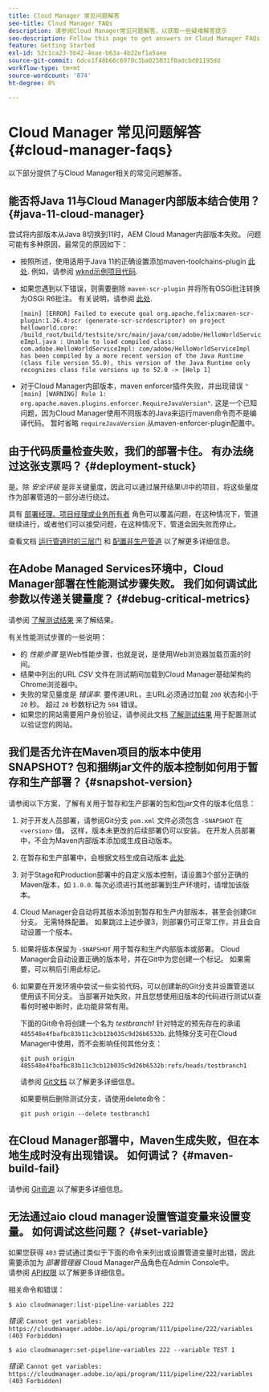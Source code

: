 ```yaml
---
title: Cloud Manager 常见问题解答
seo-title: Cloud Manager FAQs
description: 请参阅Cloud Manager常见问题解答，以获取一些疑难解答提示
seo-description: Follow this page to get answers on Cloud Manager FAQs
feature: Getting Started
exl-id: 52c1ca23-5b42-4eae-b63a-4b22ef1a5aee
source-git-commit: 6dce1f48b66c6970c3ba025031f0adcbd01195dd
workflow-type: tm+mt
source-wordcount: '874'
ht-degree: 0%

---
```


# Cloud Manager 常见问题解答 {#cloud-manager-faqs}

以下部分提供了与Cloud Manager相关的常见问题解答。

## 能否将Java 11与Cloud Manager内部版本结合使用？ {#java-11-cloud-manager}

尝试将内部版本从Java 8切换到11时，AEM Cloud Manager内部版本失败。 问题可能有多种原因，最常见的原因如下：

* 按照所述，使用适用于Java 11的正确设置添加maven-toolchains-plugin [此处](https://experienceleague.adobe.com/docs/experience-manager-cloud-manager/using/getting-started/create-application-project/using-the-wizard.html?lang=en#getting-started).  例如，请参阅 [wknd示例项目代码](https://github.com/adobe/aem-guides-wknd/commit/6cb5238cb6b932735dcf91b21b0d835ae3a7fe75).

* 如果您遇到以下错误，则需要删除 `maven-scr-plugin` 并将所有OSGi批注转换为OSGi R6批注。 有关说明，请参阅 [此处](https://cqdump.wordpress.com/2019/01/03/from-scr-annotations-to-osgi-annotations/).

   `[main] [ERROR] Failed to execute goal org.apache.felix:maven-scr-plugin:1.26.4:scr (generate-scr-scrdescriptor) on project helloworld.core: /build_root/build/testsite/src/main/java/com/adobe/HelloWorldServiceImpl.java : Unable to load compiled class: com.adobe.HelloWorldServiceImpl: com/adobe/HelloWorldServiceImpl has been compiled by a more recent version of the Java Runtime (class file version 55.0), this version of the Java Runtime only recognizes class file versions up to 52.0 -> [Help 1]`

* 对于Cloud Manager内部版本，maven enforcer插件失败，并出现错误 `"[main] [WARNING] Rule 1: org.apache.maven.plugins.enforcer.RequireJavaVersion"`. 这是一个已知问题，因为Cloud Manager使用不同版本的Java来运行maven命令而不是编译代码。 暂时省略 `requireJavaVersion` 从maven-enforcer-plugin配置中。

## 由于代码质量检查失败，我们的部署卡住。 有办法绕过这张支票吗？ {#deployment-stuck}

是。除 *安全评级* 是非关键量度，因此可以通过展开结果UI中的项目，将这些量度作为部署管道的一部分进行绕过。

具有 [部署经理、项目经理或业务所有者](/help/using/setting-up-users-and-roles.md#role-definitions) 角色可以覆盖问题，在这种情况下，管道继续进行，或者他们可以接受问题，在这种情况下，管道会因失败而停止。

查看文档 [运行管道时的三层门](/help/using/understand-your-test-results.md#three-tier-gates-while-running-a-pipeline) 和 [配置非生产管道](/help/using/configuring-non-production-pipelines.md#understanding-the-flow) 以了解更多详细信息。

## 在Adobe Managed Services环境中，Cloud Manager部署在性能测试步骤失败。 我们如何调试此参数以传递关键量度？ {#debug-critical-metrics}

请参阅 [了解测试结果](https://experienceleague.adobe.com/docs/experience-manager-cloud-manager/using/how-to-use/understand-your-test-results.html?lang=en#how-to-use) 来了解结果。

有关性能测试步骤的一些说明：

* 的 *性能步骤* 是Web性能步骤，也就是说，是使用Web浏览器加载页面的时间。
* 结果中列出的URL *CSV* 文件在测试期间加载到Cloud Manager基础架构的Chrome浏览器中。
* 失败的常见量度是 *错误率*. 要传递URL，主URL必须通过加载 `200` 状态和小于 `20` 秒。 超过 `20` 秒数标记为 `504` 错误。
* 如果您的网站需要用户身份验证，请参阅此文档 [了解测试结果](understand-your-test-results.md#authenticated-performance-testing) 用于配置测试以验证您的网站。

## 我们是否允许在Maven项目的版本中使用SNAPSHOT? 包和捆绑jar文件的版本控制如何用于暂存和生产部署？ {#snapshot-version}

请参阅以下方案，了解有关用于暂存和生产部署的包和包jar文件的版本化信息：

1. 对于开发人员部署，请参阅Git分支 `pom.xml` 文件必须包含 `-SNAPSHOT` 在 `<version>` 值。 这样，版本未更改的后续部署仍可以安装。 在开发人员部署中，不会为Maven内部版本添加或生成自动版本。

1. 在暂存和生产部署中，会根据文档生成自动版本 [此处](https://experienceleague.adobe.com/docs/experience-manager-cloud-manager/using/managing-code/activating-maven-project.html?lang=en#managing-code).

1. 对于Stage和Production部署中的自定义版本控制，请设置3个部分正确的Maven版本，如 `1.0.0`. 每次必须进行其他部署到生产环境时，请增加该版本。

1. Cloud Manager会自动将其版本添加到暂存和生产内部版本，甚至会创建Git分支。 无需特殊配置。 如果跳过上述步骤3，则部署仍可正常工作，并且会自动设置一个版本。

1. 如果将版本保留为 `-SNAPSHOT` 用于暂存和生产内部版本或部署。 Cloud Manager会自动设置正确的版本号，并在Git中为您创建一个标记。 如果需要，可以稍后引用此标记。

1. 如果要在开发环境中尝试一些实验代码，可以创建新的Git分支并设置管道以使用该不同分支。 当部署开始失败，并且您想使用旧版本的代码进行测试以查看何时被中断时，此功能非常有用。

   下面的Git命令将创建一个名为 *testbranch1* 针对特定的预先存在的承诺 `485548e4fbafbc83b11c3cb12b035c9d26b6532b`.  此特殊分支可在Cloud Manager中使用，而不会影响任何其他分支：

   `git push origin 485548e4fbafbc83b11c3cb12b035c9d26b6532b:refs/heads/testbranch1`

   请参阅 [Git文档](https://git-scm.com/book/en/v2/Git-Internals-Git-References) 以了解更多详细信息。

   如果要稍后删除测试分支，请使用delete命令：

   `git push origin --delete testbranch1`

## 在Cloud Manager部署中，Maven生成失败，但在本地生成时没有出现错误。 如何调试？ {#maven-build-fail}

请参阅 [Git资源](https://github.com/cqsupport/cloud-manager/blob/main/cm-build-step-fails.md) 以了解更多详细信息。

## 无法通过aio cloud manager设置管道变量来设置变量。 如何调试这些问题？ {#set-variable}

如果您获得 `403` 尝试通过类似于下面的命令来列出或设置管道变量时出错，因此需要添加为 *部署管理器* Cloud Manager产品角色在Admin Console中。\
请参阅 [API权限](https://www.adobe.io/apis/experiencecloud/cloud-manager/docs.html#!AdobeDocs/cloudmanager-api-docs/master/permissions.md) 以了解更多详细信息。

相关命令和错误：

`$ aio cloudmanager:list-pipeline-variables 222`

*错误*: `Cannot get variables: https://cloudmanager.adobe.io/api/program/111/pipeline/222/variables (403 Forbidden)`

`$ aio cloudmanager:set-pipeline-variables 222 --variable TEST 1`

*错误*: `Cannot get variables: https://cloudmanager.adobe.io/api/program/111/pipeline/222/variables (403 Forbidden)`
